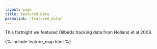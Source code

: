 ```yaml
---
layout: page
title: Featured Data
permalink: /featured_data/
---
```


This fortnight we featured Oilbirds tracking data from Holland et al 2009.

{% include feature_map.html %}
